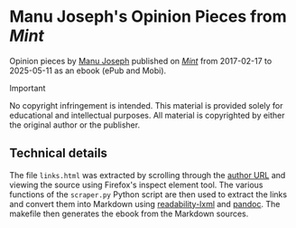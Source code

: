 # Manu Joseph's Opinion Pieces from *Mint*

Opinion pieces by [Manu Joseph][wiki] published on [*Mint*][mint] from
2017-02-17 to 2025-05-11 as an ebook (ePub and Mobi).

> [!IMPORTANT]
> No copyright infringement is intended. This material is provided solely
> for educational and intellectual purposes.  All material is
> copyrighted by either the original author or the publisher.

## Technical details

The file `links.html` was extracted by scrolling through the [author
URL][author] and viewing the source using Firefox's inspect element
tool.  The various functions of the `scraper.py` Python script are then
used to extract the links and convert them into Markdown using
[readability-lxml][] and [pandoc][].  The makefile then generates the
ebook from the Markdown sources.

[author]: https://www.livemint.com/authors/manu-joseph
[mint]: https://www.livemint.com
[pandoc]: https://pandoc.org
[readability-lxml]: https://pypi.org/project/readability-lxml
[wiki]: https://en.wikipedia.org/wiki/Manu_Joseph
